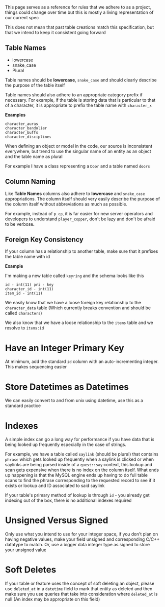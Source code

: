 This page serves as a reference for rules that we adhere to as a project, things could change over time but this is mostly a living representation of our current spec

This does not mean that past table creations match this specification, but that we intend to keep it consistent going forward

## Table Names

* lowercase
* snake_case
* Plural

Table names should be **lowercase**, `snake_case` and should clearly describe the purpose of the table itself

Table names should also adhere to an appropriate category prefix if necessary. For example, if the table is storing data that is particular to that of a character, it is appropriate to prefix the table name with `character_x`

**Examples**

```
character_auras
character_bandolier
character_buffs
character_disciplines
```

When defining an object or model in the code, our source is inconsistent everywhere, but trend to use the singular name of an entity as an object and the table name as plural

For example I have a class representing a `Door` and a table named `doors`

## Column Naming

Like **Table Names** columns also adhere to **lowercase** and `snake_case` appropriations. The column itself should very easily describe the purpose of the column itself without abbreviations as much as possible.

For example, instead of `p_cp`, it is far easier for new server operators and developers to understand `player_copper`, don't be lazy and don't be afraid to be verbose.

## Foreign Key Consistency

If your column has a relationship to another table, make sure that it prefixes the table name with id

**Example**

I'm making a new table called `keyring` and the schema looks like this

```
id - int(11) pri - key
character_id - int(11)
item_id - int(11)
```

We easily know that we have a loose foreign key relationship to the `character_data` table (Which currently breaks convention and should be called `characters`)

We also know that we have a loose relationship to the `items` table and we resolve to `items:id`

# Have an Integer Primary Key

At minimum, add the standard `id` column with an auto-incrementing integer. This makes sequencing easier

# Store Datetimes as Datetimes

We can easily convert to and from unix using datetime, use this as a standard practice

# Indexes

A simple index can go a long way for performance if you have data that is being looked up frequently especially in the case of strings.

For example, we have a table called `saylink` (should be plural) that contains `phrase` which gets looked up frequently when a saylink is clicked or when saylinks are being parsed inside of a `quest::say` context, this lookup and scan gets expensive when there is no index on the column itself. What ends up happening is that the MySQL engine ends up having to do full table scans to find the phrase corresponding to the requested record to see if it exists or lookup and ID associated to said saylink

If your table's primary method of lookup is through `id` - you already get indexing out of the box, there is no additional indexes required

# Unsigned Versus Signed

Only use what you intend to use for your integer space, if you don't plan on having negative values, make your field unsigned and corresponding C/C++ datatype to match. Or, use a bigger data integer type as signed to store your unsigned value

# Soft Deletes

If your table or feature uses the concept of soft deleting an object, please use `deleted_at` in a `datetime` field to mark that entity as deleted and then make sure you use queries that take into consideration where `deleted_at` is null (An index may be appropriate on this field)

